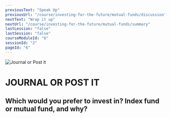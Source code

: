 ```yaml
---
previousText: "Speak Up"
previousUrl: "/course/investing-for-the-future/mutual-funds/discussion"
nextText: "Wrap it up"
nextUrl: "/course/investing-for-the-future/mutual-funds/summary"
lastLession: "false"
lastSession: "false"
courseModuleId: "6"
sessionId: "2"
pageId: "6"
---
```



![Journal or Post it](/assets/img/journal-it.png)
# JOURNAL OR POST IT

## Which would you prefer to invest in? Index fund or mutual fund, and why? 
<sparkle-feed-post assignment-name="Which would you prefer to invest in? Index fund or mutual fund, and why? " ></sparkle-feed-post>


